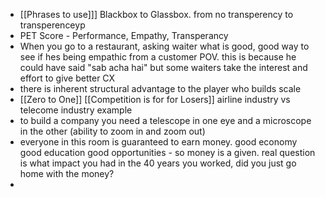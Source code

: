 - [[Phrases to use]]]  Blackbox to Glassbox. from no transperency to transperenceyp
- PET Score - Performance, Empathy, Transperancy
- When you go to a restaurant, asking waiter what is good, good way to see if hes being empathic from a customer POV. this is because he could have said "sab acha hai" but some waiters take the interest and effort to give better CX
- there is inherent structural advantage to the player who builds scale
- [[Zero to One]] [[Competition is for for Losers]] airline industry vs telecome industry example 
- to build a company you need a telescope in one eye and a microscope in the other (ability to zoom in and zoom out)
- everyone in this room is guaranteed to earn money. good economy good education good opportunities - so money is a given. real question is what impact you had  in the 40 years you worked, did you just go home with the money?
- 